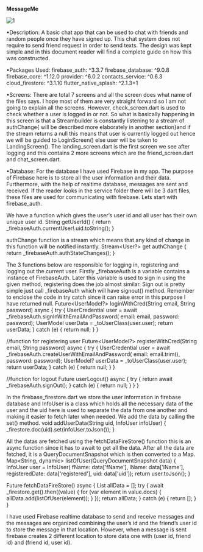 **MessageMe**

![1](https://user-images.githubusercontent.com/87719519/169698976-f6d56e21-0e4c-4659-9e3e-da42fa7c7b4c.PNG)



•Description:
A basic chat app that can be used to chat with friends and random people once they have signed up. This chat system does not require to send friend request in order to send texts.  The design was kept simple and in this document reader will find a complete guide on how this was constructed.


•Packages Used:
  	firebase_auth: ^3.3.7
	firebase_database: ^9.0.8
	firebase_core: ^1.12.0
 	provider: ^6.0.2
 	contacts_service: ^0.6.3
  	cloud_firestore: ^3.1.10
	flutter_native_splash: ^2.1.3+1
	
	
•Screens:
There are total 7 screens and all the screen does what name of the files says. I hope most of them are very straight forward so I am not going to explain all the screens. However, check_screen.dart is used to check whether a user is logged in or not. So what is basically happening in this screen is that a Streambuilder is constantly listening to a stream of authChange{ will be described more elaborately in another section}and if the stream returns a null this means that user is currently logged out hence we will be guided to LoginScreen() else user will be taken to LandingScreen().
The landing_screen.dart is the first screen we see after logging and this contains 2 more screens which are the friend_screen.dart and chat_screen.dart.


•Database:
For the database I have used Firebase in my app. The purpose of Firebase here is to store all the user information and their data. Furthermore, with the help of realtime database, messages are sent and received. If the reader looks in the service folder there will be 3 dart files, these files are used for communicating with firebase. Lets start with firebase_auth.

We have a function which gives the user’s user id and all user has their own unique user id. 
String getUserId() {
    return _firebaseAuth.currentUser!.uid.toString();
  }

authChange function is a stream which means that any kind of change in this function will be notified instantly. 
  Stream<User?> get authChange {
    return _firebaseAuth.authStateChanges();
  }

The 3 functions below are responsible for logging in, registering and logging out the current user. Firstly _firebaseAuth is a variable contains a instance of FirebaseAuth. Later this variable is used to sign in using the given method, registering does the job almost similar. Sign out is pretty simple just call _firebaseAuth which will have signout() method. Remember to enclose the code in try catch since it can raise error in this purpose I have returned null.
Future<UserModel?> loginWithCred(String email, String password) async {
    try {
      UserCredential user = await _firebaseAuth.signInWithEmailAndPassword(
          email: email, password: password);
      UserModel userData = _toUserClass(user.user);
      return userData;
    } catch (e) {
      return null;
    }
  }

  //function for registering user
  Future<UserModel?> registerWithCred(String email, String password) async {
    try {
      UserCredential user = await _firebaseAuth.createUserWithEmailAndPassword(
          email: email.trim(), password: password);
      UserModel? userData = _toUserClass(user.user);
      return userData;
    } catch (e) {
      return null;
    }
  }

  //function for logout
  Future userLogout() async {
    try {
      return await _firebaseAuth.signOut();
    } catch (e) {
      return null;
    }
  }
}

In the firebase_firestore.dart we store the user information in firebase database and InfoUser is a class which holds all the necessary data of the user and the uid here is used to separate the data from one another and making it easier to fetch later when needed. We add the data by calling the set() method. 
 void addUserData(String uid, InfoUser infoUser) {
    _firestore.doc(uid).set(infoUser.toJson());
  }

All the datas are fetched using the fetchDataFireStore() function this is an async function since it has to await to get all the data. After all the data are fetched, it is a QueryDocumentSnapshot which is then converted to a Map. 
Map<String, dynamic> listOfUser(QueryDocumentSnapshot data) {
    InfoUser user = InfoUser(
        fName: data['fName'],
        lName: data['lName'],
        registeredDate: data['registered'],
        uid: data['uid']);
    return user.toJson();
  }

  Future<List> fetchDataFireStore() async {
    List allData = [];
    try {
      await _firestore.get().then((value) {
        for (var element in value.docs) {
          allData.add(listOfUser(element));
        }
      });
      return allData;
    } catch (e) {
      return [];
    }
  }

I have used Firebase realtime database to send and receive messages and the messages are organized combining the user’s id and the friend’s user id to store the message in that location. However, when a message is sent firebase creates 2 different location to store data one with (user id, friend id) and (friend id, user id). 

